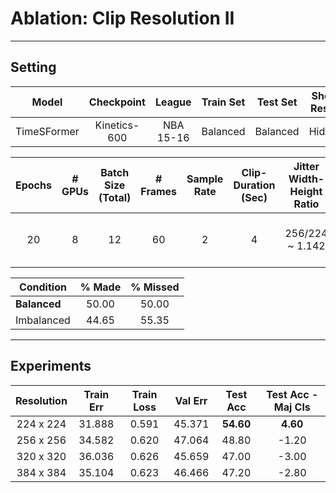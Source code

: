 # **Ablation:** Clip Resolution II

---

## **Setting**

| Model | Checkpoint | League | Train Set | Test Set | Shot-Result | Train Clips | Val Clips | Test Clips |
| :---: | :---: | :---: | :---: | :---: | :---: | :---: | :---: | :---: |
TimeSFormer | Kinetics-600 | NBA 15-16 | Balanced | Balanced | Hidden | 4500 | 500 | 500 |

| Epochs| # GPUs | Batch Size (Total) | # Frames | Sample Rate |  Clip-Duration (Sec) | Jitter Width-Height Ratio | Test Crop |
| :---: | :---: | :---: | :---: |  :---: |  :---: |  :---: | :---: | 
20 | 8 | 12 | 60 | 2 | 4 | $256/224$ ~ 1.142 | ~Train Crop ~ Height

| Condition | % Made | % Missed |
| --- | :---: | :---:|
| **Balanced** | 50.00 | 50.00 |
| Imbalanced | 44.65 | 55.35 |

---

## **Experiments**

| Resolution | Train Err | Train Loss | Val Err | Test Acc | Test Acc - Maj Cls|
| :---: | :---: | :---: | :---: | :---: | :---: | 
| 224 x 224 | 31.888 | 0.591 | 45.371 | **54.60** | **4.60** |
| 256 x 256 | 34.582 | 0.620 | 47.064 | 48.80 | -1.20 | 
| 320 x 320 | 36.036 | 0.626 | 45.659 | 47.00 | -3.00 | 
| 384 x 384 | 35.104 | 0.623 | 46.466 | 47.20 | -2.80 | 